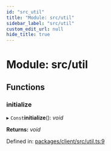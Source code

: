 ```yaml
---
id: "src_util"
title: "Module: src/util"
sidebar_label: "src/util"
custom_edit_url: null
hide_title: true
---
```


# Module: src/util

## Functions

### initialize

▸ `Const`**initialize**(): *void*

**Returns:** *void*

Defined in: [packages/client/src/util.ts:9](https://github.com/xr3ngine/xr3ngine/blob/65dfcf39a/packages/client/src/util.ts#L9)
